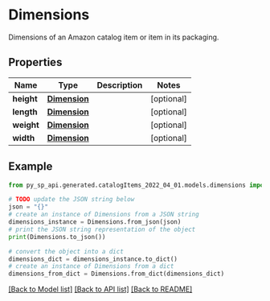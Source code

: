 # Dimensions

Dimensions of an Amazon catalog item or item in its packaging.

## Properties

Name | Type | Description | Notes
------------ | ------------- | ------------- | -------------
**height** | [**Dimension**](Dimension.md) |  | [optional] 
**length** | [**Dimension**](Dimension.md) |  | [optional] 
**weight** | [**Dimension**](Dimension.md) |  | [optional] 
**width** | [**Dimension**](Dimension.md) |  | [optional] 

## Example

```python
from py_sp_api.generated.catalogItems_2022_04_01.models.dimensions import Dimensions

# TODO update the JSON string below
json = "{}"
# create an instance of Dimensions from a JSON string
dimensions_instance = Dimensions.from_json(json)
# print the JSON string representation of the object
print(Dimensions.to_json())

# convert the object into a dict
dimensions_dict = dimensions_instance.to_dict()
# create an instance of Dimensions from a dict
dimensions_from_dict = Dimensions.from_dict(dimensions_dict)
```
[[Back to Model list]](../README.md#documentation-for-models) [[Back to API list]](../README.md#documentation-for-api-endpoints) [[Back to README]](../README.md)


